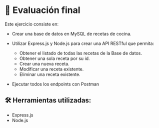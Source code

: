 #  📖 Evaluación final 

Este ejercicio consiste en:

- Crear una base de datos en MySQL de recetas de cocina.
- Utilizar Express.js y Node.js para crear una API RESTful que permita:

    - Obtener el listado de todas las recetas de la Base de datos.
    - Obtener una sola receta por su id.
    - Crear una nueva receta.
    - Modificar una receta existente.
    - Eliminar una receta existente.

- Ejecutar todos los endpoints con Postman

## 🛠 Herramientas utilizadas:

- Express.js
- Node.js


